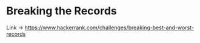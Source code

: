 # Breaking the Records

Link -> https://www.hackerrank.com/challenges/breaking-best-and-worst-records
